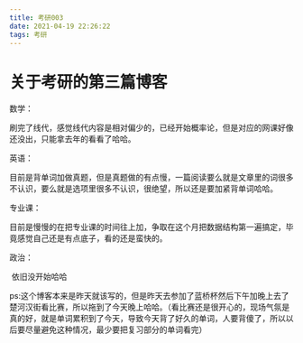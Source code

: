 ```yaml
---
title: 考研003
date: 2021-04-19 22:26:22
tags: 考研
---
```


# 关于考研的第三篇博客

数学：

​        刷完了线代，感觉线代内容是相对偏少的，已经开始概率论，但是对应的网课好像还没出，只能拿去年的看看了哈哈。

英语：

​        目前是背单词加做真题，但是真题做的有点慢，一篇阅读要么就是文章里的词很多不认识，要么就是选项里很多不认识，很绝望，所以还是要加紧背单词哈哈。

专业课：

​        目前是慢慢的在把专业课的时间往上加，争取在这个月把数据结构第一遍搞定，毕竟感觉自己还是有点底子，看的还是蛮快的。

政治：

​        依旧没开始哈哈

ps:这个博客本来是昨天就该写的，但是昨天去参加了蓝桥杯然后下午加晚上去了楚河汉街看比赛，所以拖到了今天晚上哈哈。（看比赛还是很开心的，现场气氛是真的好，就是单词累积到了今天，导致今天背了好久的单词，人要背傻了，所以以后要尽量避免这种情况，最少要把复习部分的单词看完）

